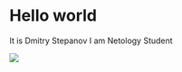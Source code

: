 # Hello world

It is Dmitry Stepanov
I am Netology Student

![](https://steamuserimages-a.akamaihd.net/ugc/1827899756970827810/4C501B30064FFC5FB3C07213675AFD8BE8FC5A02/?imw=512&amp;imh=339&amp;ima=fit&amp;impolicy=Letterbox&amp;imcolor=%23000000&amp;letterbox=true)
